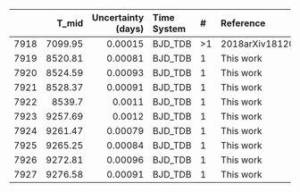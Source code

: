 |      |   T_mid |   Uncertainty (days) | Time System   | #   | Reference           |
|-----:|--------:|---------------------:|:--------------|:----|:--------------------|
| 7918 | 7099.95 |              0.00015 | BJD_TDB       | >1  | 2018arXiv181209264A |
| 7919 | 8520.81 |              0.00081 | BJD_TDB       | 1   | This work           |
| 7920 | 8524.59 |              0.00093 | BJD_TDB       | 1   | This work           |
| 7921 | 8528.37 |              0.00091 | BJD_TDB       | 1   | This work           |
| 7922 | 8539.7  |              0.0011  | BJD_TDB       | 1   | This work           |
| 7923 | 9257.69 |              0.0012  | BJD_TDB       | 1   | This work           |
| 7924 | 9261.47 |              0.00079 | BJD_TDB       | 1   | This work           |
| 7925 | 9265.25 |              0.00084 | BJD_TDB       | 1   | This work           |
| 7926 | 9272.81 |              0.00096 | BJD_TDB       | 1   | This work           |
| 7927 | 9276.58 |              0.00091 | BJD_TDB       | 1   | This work           |